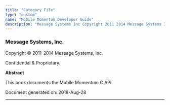 ```yaml
---
title: "Category File"
type: "custom"
name: "Mobile Momentum Developer Guide"
description: "Message Systems Inc Copyright 2011 2014 Message Systems Inc Confidential Proprietary Abstract This book documents the Mobile Momentum C API Document generated on 2018 Aug 28 Table of Contents I Customization 1 Overview 1 1 Developing Applications for Mobile Momentum 2 1 1 2 Developing Applications for the SMPP ESME..."
---
```


### Message Systems, Inc.

Copyright © 2011-2014 Message Systems, Inc.

<a name="idp148400"></a> 

Confidential & Proprietary.

**Abstract**

This book documents the Mobile Momentum C API.

Document generated on: 2018-Aug-28

* * *


